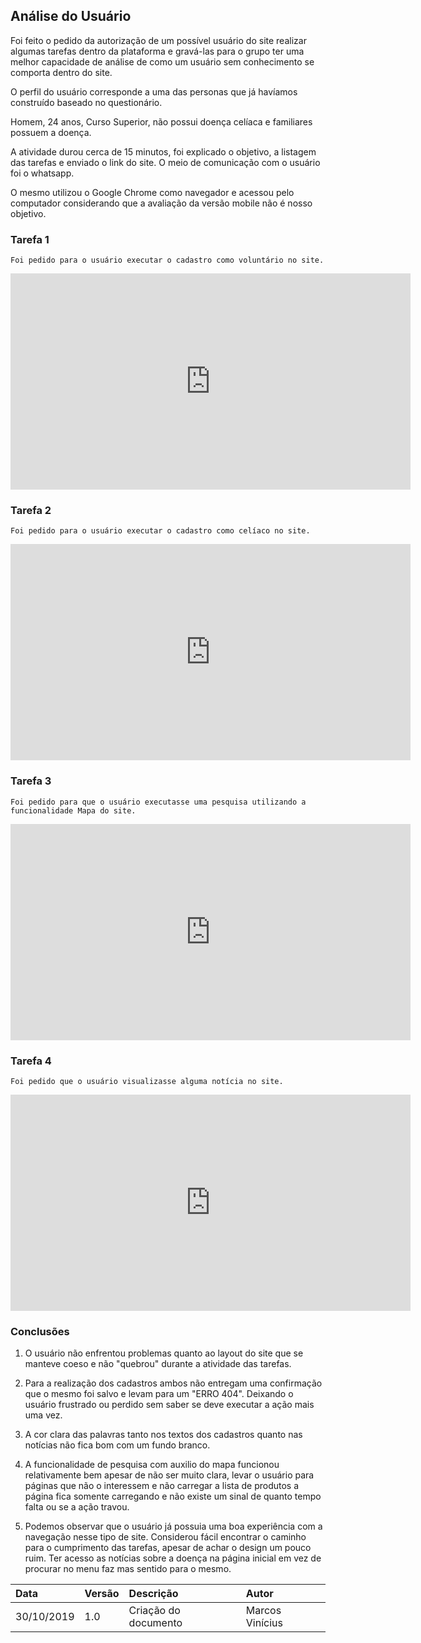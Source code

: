 ## Análise do Usuário

Foi feito o pedido da autorização de um possível usuário do site realizar algumas tarefas dentro da plataforma e gravá-las para o grupo ter uma melhor capacidade de análise de como um usuário sem conhecimento se comporta dentro do site.

O perfil do usuário corresponde a uma das personas que já havíamos construído baseado no questionário.

Homem, 24 anos, Curso Superior, não possui doença celíaca e familiares possuem a doença.

A atividade durou cerca de 15 minutos, foi explicado o objetivo, a listagem das tarefas e enviado o link do site. O meio de comunicação com o usuário foi o whatsapp.

O mesmo utilizou o Google Chrome como navegador e acessou pelo computador considerando que a avaliação da versão mobile não é nosso objetivo.

### Tarefa 1

    Foi pedido para o usuário executar o cadastro como voluntário no site.

<iframe src="https://player.vimeo.com/video/370041050" width="640" height="346" frameborder="0" allow="autoplay; fullscreen" allowfullscreen></iframe>

### Tarefa 2

    Foi pedido para o usuário executar o cadastro como celíaco no site.

<iframe src="https://player.vimeo.com/video/370041074" width="640" height="346" frameborder="0" allow="autoplay; fullscreen" allowfullscreen></iframe>

### Tarefa 3

    Foi pedido para que o usuário executasse uma pesquisa utilizando a funcionalidade Mapa do site.

<iframe src="https://player.vimeo.com/video/370041017" width="640" height="346" frameborder="0" allow="autoplay; fullscreen" allowfullscreen></iframe>

### Tarefa 4 

    Foi pedido que o usuário visualizasse alguma notícia no site.

<iframe src="https://player.vimeo.com/video/370040953" width="640" height="346" frameborder="0" allow="autoplay; fullscreen" allowfullscreen></iframe>

### Conclusões

  1.  O usuário não enfrentou problemas quanto ao layout do site que se manteve coeso e não "quebrou" durante a atividade das tarefas.

  2.  Para a realização dos cadastros ambos não entregam uma confirmação que o mesmo foi salvo e levam para um "ERRO 404". Deixando o usuário frustrado ou perdido sem saber se deve executar a ação mais uma vez.

  3.  A cor clara das palavras tanto nos textos dos cadastros quanto nas notícias não fica bom com um fundo branco.

  4.  A funcionalidade de pesquisa com auxilio do mapa funcionou relativamente bem apesar de não ser muito clara, levar o usuário para páginas que não o interessem e não carregar a lista de produtos a página fica somente carregando e não existe um sinal de quanto tempo falta ou se a ação travou.

  5.  Podemos observar que o usuário já possuia uma boa experiência com a navegação nesse tipo de site. Considerou fácil encontrar o caminho para o cumprimento das tarefas, apesar de achar o design um pouco ruim. Ter acesso as notícias sobre a doença na página inicial em vez de procurar no menu faz mas sentido para o mesmo.

    


| Data       | Versão | Descrição                                           | Autor           |
| :--------- | :----- | :-------------------------------------------------- | :-------------- |
| 30/10/2019 | 1.0    | Criação do documento                                | Marcos Vinícius   |